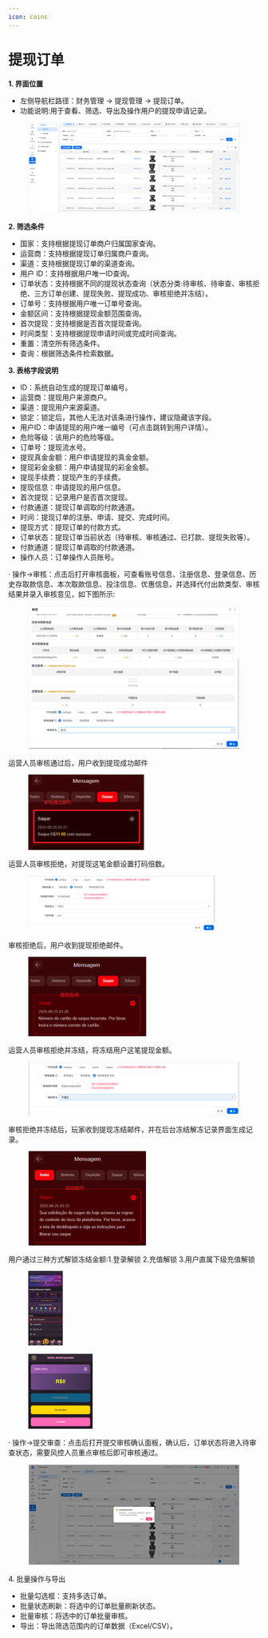 ```yaml
---
icon: coins
---
```


# 提现订单

**1. 界面位置**

* 左侧导航栏路径：财务管理 → 提现管理 → 提现订单。
* 功能说明:用于查看、筛选、导出及操作用户的提现申请记录。

<figure><img src="../../.gitbook/assets/image (196).png" alt=""><figcaption></figcaption></figure>

**2. 筛选条件**

* 国家：支持根据提现订单商户归属国家查询。
* 运营商：支持根据提现订单归属商户查询。
* 渠道：支持根据提现订单的渠道查询。
* 用户 ID：支持根据用户唯一ID查询。
* 订单状态：支持根据不同的提现状态查询（状态分类:待审核、待审查、审核拒绝、三方订单创建、提现失败、提现成功、审核拒绝并冻结）。
* 订单号：支持根据用户唯一订单号查询。
* 金额区间：支持根据提现金额范围查询。
* 首次提现：支持根据是否首次提现查询。
* 时间类型：支持根据提现申请时间或完成时间查询。
* 重置：清空所有筛选条件。
* 查询：根据筛选条件检索数据。

**3. 表格字段说明**

* ID：系统自动生成的提现订单编号。
* 运营商：提现用户来源商户。
* 渠道：提现用户来源渠道。
* 锁定：锁定后，其他人无法对该条进行操作，建议隐藏该字段。
* 用户ID：申请提现的用户唯一编号（可点击跳转到用户详情）。
* 危险等级：该用户的危险等级。
* 订单号：提现流水号。
* 提现真金金额：用户申请提现的真金金额。
* 提现彩金金额：用户申请提现的彩金金额。
* 提现手续费：提现产生的手续费。
* 提现信息：申请提现的用户信息。
* 首次提现：记录用户是否首次提现。
* 付款通道：提现订单调取的付款通道。
* 时间：提现订单的注册、申请、提交、完成时间。
* 提现方式：提现订单的付款方式。
* 订单状态：提现订单当前状态（待审核、审核通过、已打款、提现失败等）。
* 付款通道：提现订单调取的付款通道。
* 操作人员：订单操作人员账号。

·         操作->审核：点击后打开审核面板，可查看账号信息、注册信息、登录信息、历史存取款信息、本次取款信息、投注信息、优惠信息，并选择代付出款类型、审核结果并录入审核意见，如下图所示:

<figure><img src="../../.gitbook/assets/image (197).png" alt=""><figcaption></figcaption></figure>

运营人员审核通过后，用户收到提现成功邮件

<div align="left"><figure><img src="../../.gitbook/assets/image (198).png" alt="" width="232"><figcaption></figcaption></figure></div>

运营人员审核拒绝，对提现这笔金额设置打码倍数。

<div align="left"><figure><img src="../../.gitbook/assets/image (199).png" alt="" width="375"><figcaption></figcaption></figure></div>

审核拒绝后，用户收到提现拒绝邮件。

<div align="left"><figure><img src="../../.gitbook/assets/image (200).png" alt="" width="237"><figcaption></figcaption></figure></div>

运营人员审核拒绝并冻结，将冻结用户这笔提现金额。

<figure><img src="../../.gitbook/assets/image (201).png" alt=""><figcaption></figcaption></figure>

审核拒绝并冻结后，玩家收到提现冻结邮件，并在后台冻结解冻记录界面生成记录。

<div align="left"><figure><img src="../../.gitbook/assets/image (202).png" alt="" width="236"><figcaption></figcaption></figure></div>

用户通过三种方式解锁冻结金额:1.登录解锁 2.充值解锁  3.用户直属下级充值解锁

<div align="left"><figure><img src="../../.gitbook/assets/image (203).png" alt="" width="69"><figcaption></figcaption></figure></div>

<div align="left"><figure><img src="../../.gitbook/assets/image (204).png" alt="" width="129"><figcaption></figcaption></figure></div>

·         操作->提交审查：点击后打开提交审核确认面板，确认后，订单状态将进入待审查状态，需要风控人员重点审核后即可审核通过。

<figure><img src="../../.gitbook/assets/image (205).png" alt=""><figcaption></figcaption></figure>

4\. 批量操作与导出

* 批量勾选框：支持多选订单。
* 批量状态刷新：将选中的订单批量刷新状态。
* 批量审核：将选中的订单批量审核。
* 导出：导出筛选范围内的订单数据（Excel/CSV）。

